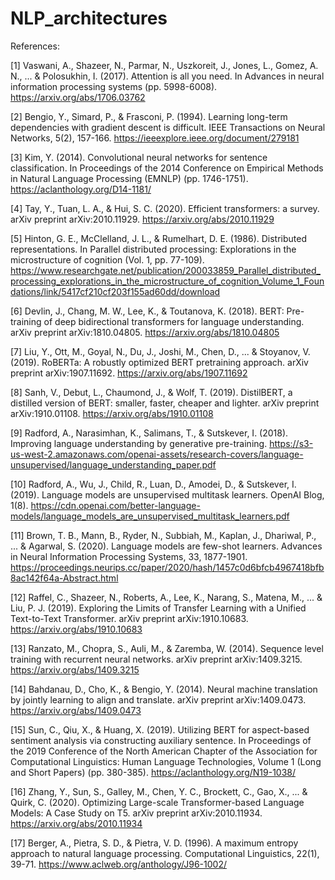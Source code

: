 # NLP_architectures

References:

[1] Vaswani, A., Shazeer, N., Parmar, N., Uszkoreit, J., Jones, L., Gomez, A. N., ... & Polosukhin, I. (2017). Attention is all you need. In Advances in neural information processing systems (pp. 5998-6008). https://arxiv.org/abs/1706.03762

[2] Bengio, Y., Simard, P., & Frasconi, P. (1994). Learning long-term dependencies with gradient descent is difficult. IEEE Transactions on Neural Networks, 5(2), 157-166. https://ieeexplore.ieee.org/document/279181

[3] Kim, Y. (2014). Convolutional neural networks for sentence classification. In Proceedings of the 2014 Conference on Empirical Methods in Natural Language Processing (EMNLP) (pp. 1746-1751). https://aclanthology.org/D14-1181/

[4] Tay, Y., Tuan, L. A., & Hui, S. C. (2020). Efficient transformers: a survey. arXiv preprint arXiv:2010.11929. https://arxiv.org/abs/2010.11929

[5] Hinton, G. E., McClelland, J. L., & Rumelhart, D. E. (1986). Distributed representations. In Parallel distributed processing: Explorations in the microstructure of cognition (Vol. 1, pp. 77-109). https://www.researchgate.net/publication/200033859_Parallel_distributed_processing_explorations_in_the_microstructure_of_cognition_Volume_1_Foundations/link/5417cf210cf203f155ad60dd/download

[6] Devlin, J., Chang, M. W., Lee, K., & Toutanova, K. (2018). BERT: Pre-training of deep bidirectional transformers for language understanding. arXiv preprint arXiv:1810.04805. https://arxiv.org/abs/1810.04805

[7] Liu, Y., Ott, M., Goyal, N., Du, J., Joshi, M., Chen, D., ... & Stoyanov, V. (2019). RoBERTa: A robustly optimized BERT pretraining approach. arXiv preprint arXiv:1907.11692. https://arxiv.org/abs/1907.11692

[8] Sanh, V., Debut, L., Chaumond, J., & Wolf, T. (2019). DistilBERT, a distilled version of BERT: smaller, faster, cheaper and lighter. arXiv preprint arXiv:1910.01108. https://arxiv.org/abs/1910.01108

[9] Radford, A., Narasimhan, K., Salimans, T., & Sutskever, I. (2018). Improving language understanding by generative pre-training. https://s3-us-west-2.amazonaws.com/openai-assets/research-covers/language-unsupervised/language_understanding_paper.pdf

[10] Radford, A., Wu, J., Child, R., Luan, D., Amodei, D., & Sutskever, I. (2019). Language models are unsupervised multitask learners. OpenAI Blog, 1(8). https://cdn.openai.com/better-language-models/language_models_are_unsupervised_multitask_learners.pdf

[11] Brown, T. B., Mann, B., Ryder, N., Subbiah, M., Kaplan, J., Dhariwal, P., ... & Agarwal, S. (2020). Language models are few-shot learners. Advances in Neural Information Processing Systems, 33, 1877-1901. https://proceedings.neurips.cc/paper/2020/hash/1457c0d6bfcb4967418bfb8ac142f64a-Abstract.html

[12] Raffel, C., Shazeer, N., Roberts, A., Lee, K., Narang, S., Matena, M., ... & Liu, P. J. (2019). Exploring the Limits of Transfer Learning with a Unified Text-to-Text Transformer. arXiv preprint arXiv:1910.10683. https://arxiv.org/abs/1910.10683

[13] Ranzato, M., Chopra, S., Auli, M., & Zaremba, W. (2014). Sequence level training with recurrent neural networks. arXiv preprint arXiv:1409.3215. https://arxiv.org/abs/1409.3215

[14] Bahdanau, D., Cho, K., & Bengio, Y. (2014). Neural machine translation by jointly learning to align and translate. arXiv preprint arXiv:1409.0473. https://arxiv.org/abs/1409.0473

[15] Sun, C., Qiu, X., & Huang, X. (2019). Utilizing BERT for aspect-based sentiment analysis via constructing auxiliary sentence. In Proceedings of the 2019 Conference of the North American Chapter of the Association for Computational Linguistics: Human Language Technologies, Volume 1 (Long and Short Papers) (pp. 380-385). https://aclanthology.org/N19-1038/

[16] Zhang, Y., Sun, S., Galley, M., Chen, Y. C., Brockett, C., Gao, X., ... & Quirk, C. (2020). Optimizing Large-scale Transformer-based Language Models: A Case Study on T5. arXiv preprint arXiv:2010.11934. https://arxiv.org/abs/2010.11934

[17] Berger, A., Pietra, S. D., & Pietra, V. D. (1996). A maximum entropy approach to natural language processing. Computational Linguistics, 22(1), 39-71. https://www.aclweb.org/anthology/J96-1002/



